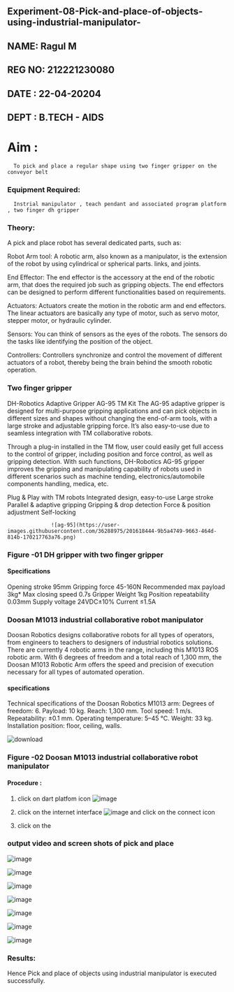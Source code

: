 ## Experiment-08-Pick-and-place-of-objects-using-industrial-manipulator-
##  NAME:  Ragul M
##  REG NO: 212221230080
##  DATE : 22-04-20204
##  DEPT : B.TECH - AIDS

# Aim :
      To pick and place a regular shape using two finger gripper on the conveyor belt 
### Equipment Required: 
      Instrial manipulator , teach pendant and associated program platform , two finger dh gripper 
      
### Theory: 

A pick and place robot has several dedicated parts, such as:

Robot Arm tool: A robotic arm, also known as a manipulator, is the extension of the robot by using cylindrical or spherical parts. links, and joints.

End Effector: The end effector is the accessory at the end of the robotic arm, that does the required job such as gripping objects. The end effectors can be designed to perform different functionalities based on requirements.

Actuators: Actuators create the motion in the robotic arm and end effectors. The linear actuators are basically any type of motor, such as servo motor, stepper motor, or hydraulic cylinder.

Sensors: You can think of sensors as the eyes of the robots. The sensors do the tasks like identifying the position of the object.

Controllers: Controllers synchronize and control the movement of different actuators of a robot, thereby being the brain behind the smooth robotic operation.


### Two finger gripper 

DH-Robotics
Adaptive Gripper AG-95 TM Kit
The AG-95 adaptive gripper is designed for multi-purpose gripping applications and can pick objects in different sizes and shapes without changing the end-of-arm tools, with a large stroke and adjustable gripping force. It’s also easy-to-use due to seamless integration with TM collaborative robots.

Through a plug-in installed in the TM flow, user could easily get full access to the control of gripper, including position and force control, as well as gripping detection. With such functions, DH-Robotics AG-95 gripper improves the gripping and manipulating capability of robots used in different scenarios such as machine tending, electronics/automobile components handling, medica, etc.

Plug & Play with TM robots
Integrated design, easy-to-use
Large stroke
Parallel & adaptive gripping
Gripping & drop detection
Force & position adjustment
Self-locking

                  ![ag-95](https://user-images.githubusercontent.com/36288975/201618444-9b5a4749-9663-464d-814b-170217763a76.png)
### Figure -01 DH gripper with two finger gripper 

#### Specifications

Opening stroke	95mm
Gripping force 	45-160N
Recommended max payload	3kg*
Max closing speed	0.7s
Gripper Weight	1kg
Position repeatability	0.03mm
Supply voltage	24VDC±10%
Current	≤1.5A



### Doosan M1013 industrial collaborative robot manipulator 
Doosan Robotics designs collaborative robots for all types of operators, from engineers to teachers to designers of industrial robotics solutions. There are currently 4 robotic arms in the range, including this M1013 ROS robotic arm. With 6 degrees of freedom and a total reach of 1,300 mm, the Doosan M1013 Robotic Arm offers the speed and precision of execution necessary for all types of automated operation.

#### specifications 
Technical specifications of the Doosan Robotics M1013 arm:
Degrees of freedom: 6.
Payload: 10 kg.
Reach: 1,300 mm.
Tool speed: 1 m/s.
Repeatability: ±0.1 mm.
Operating temperature: 5–45 °C.
Weight: 33 kg.
Installation position: floor, ceiling, walls.



![download](https://user-images.githubusercontent.com/36288975/201624230-89cc83ff-cecd-49ea-84c6-c67066e9d157.jpg)

### Figure -02 Doosan M1013 industrial collaborative robot manipulator 

#### Procedure : 

1. click on dart platfom icon ![image](https://user-images.githubusercontent.com/36288975/201621038-f1248586-5c20-40fd-8a74-68c7d8b44939.png)
2. click on the internet interface 
![image](https://user-images.githubusercontent.com/36288975/201621235-3b8b46a9-3c19-4207-9ea2-6a7954eb6135.png)
and click on the connect icon 

3. click on the 

### output video and screen shots of pick and place 
![image](https://github.com/varundevraj212221080086/Experiment-08-Pick-and-place-of-objects-using-industrial-manipulator-/assets/161024553/3af2f1a2-7b03-4418-8301-b02a1579caf9)


![image](https://github.com/varundevraj212221080086/Experiment-08-Pick-and-place-of-objects-using-industrial-manipulator-/assets/161024553/78a60926-291c-47e4-b64b-930ff5e00b0b)



![image](https://github.com/varundevraj212221080086/Experiment-08-Pick-and-place-of-objects-using-industrial-manipulator-/assets/161024553/c697ee98-d58f-4a8e-8b50-7facefcd3444)



![image](https://github.com/varundevraj212221080086/Experiment-08-Pick-and-place-of-objects-using-industrial-manipulator-/assets/161024553/fba3e2ec-4a9d-4add-a382-eeb5b6343eb6)


![image](https://github.com/varundevraj212221080086/Experiment-08-Pick-and-place-of-objects-using-industrial-manipulator-/assets/161024553/5e5f9a25-fb21-494c-9521-39dfb41e0cc8)

![image](https://github.com/varundevraj212221080086/Experiment-08-Pick-and-place-of-objects-using-industrial-manipulator-/assets/161024553/e8edcfb7-2915-4c3b-8040-4d3c9acd51df)


![image](https://github.com/varundevraj212221080086/Experiment-08-Pick-and-place-of-objects-using-industrial-manipulator-/assets/161024553/027566ae-5853-43c3-a987-287ee29aaad3)












### Results: 

Hence Pick and place of objects using industrial manipulator is executed successfully.
